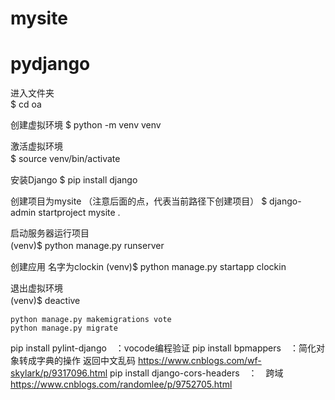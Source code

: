 # mysite

# pydjango

进入文件夹  
$ cd oa 

创建虚拟环境
$ python -m venv venv

激活虚拟环境  
$ source venv/bin/activate　　

安装Django
$ pip install django

创建项目为mysite （注意后面的点，代表当前路径下创建项目）
$ django-admin startproject mysite .

启动服务器运行项目  
(venv)$ python manage.py runserver　　

创建应用 名字为clockin
(venv)$ python manage.py startapp clockin

退出虚拟环境  
(venv)$ deactive　　

    python manage.py makemigrations vote
    python manage.py migrate


pip install pylint-django　：vocode编程验证
pip install bpmappers　：简化对象转成字典的操作 返回中文乱码 https://www.cnblogs.com/wf-skylark/p/9317096.html
pip install django-cors-headers　：　跨域　https://www.cnblogs.com/randomlee/p/9752705.html
